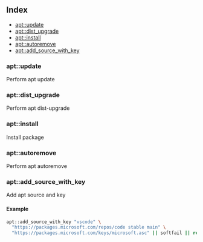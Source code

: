 ## Index

* [apt::update](#aptupdate)
* [apt::dist_upgrade](#aptdist_upgrade)
* [apt::install](#aptinstall)
* [apt::autoremove](#aptautoremove)
* [apt::add_source_with_key](#aptadd_source_with_key)

### apt::update

Perform apt update

### apt::dist_upgrade

Perform apt dist-upgrade

### apt::install

Install package

### apt::autoremove

Perform apt autoremove

### apt::add_source_with_key

Add apt source and key

#### Example

```bash
apt::add_source_with_key "vscode" \
  "https://packages.microsoft.com/repos/code stable main" \
  "https://packages.microsoft.com/keys/microsoft.asc" || softfail || return $?
```

